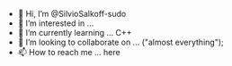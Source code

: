 - 👋 Hi, I’m @SilvioSalkoff-sudo
- 👀 I’m interested in ... 
- 🌱 I’m currently learning ... C++
- 💞️ I’m looking to collaborate on ... ("almost everything");
- 📫 How to reach me ... here

<!---
SilvioSalkoff-sudo/SilvioSalkoff-sudo is a ✨ special ✨ repository because its `README.md` (this file) appears on your GitHub profile.
You can click the Preview link to take a look at your changes.
--->
